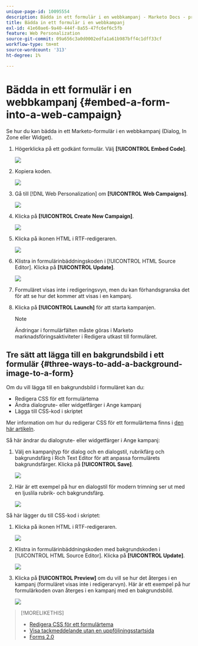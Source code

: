 ```yaml
---
unique-page-id: 10095554
description: Bädda in ett formulär i en webbkampanj - Marketo Docs - produktdokumentation
title: Bädda in ett formulär i en webbkampanj
exl-id: 41e60ae6-9a40-444f-8a55-47fc6ef6c5fb
feature: Web Personalization
source-git-commit: 09a656c3a0d0002edfa1a61b987bff4c1dff33cf
workflow-type: tm+mt
source-wordcount: '313'
ht-degree: 1%

---
```


# Bädda in ett formulär i en webbkampanj {#embed-a-form-into-a-web-campaign}

Se hur du kan bädda in ett Marketo-formulär i en webbkampanj (Dialog, In Zone eller Widget).

1. Högerklicka på ett godkänt formulär. Välj **[!UICONTROL Embed Code]**.

   ![](assets/image2015-12-16-10-3a58-3a39.png)

1. Kopiera koden.

   ![](assets/image2015-12-16-11-3a16-3a24.png)

1. Gå till [!DNL Web Personalization] om **[!UICONTROL Web Campaigns]**.

   ![](assets/web-campaigns-hand-7.jpg)

1. Klicka på **[!UICONTROL Create New Campaign]**.

   ![](assets/create-new-web-campaign-hand-1.jpg)

1. Klicka på ikonen HTML i RTF-redigeraren.

   ![](assets/five-1.png)

1. Klistra in formulärinbäddningskoden i [!UICONTROL HTML Source Editor]. Klicka på **[!UICONTROL Update]**.

   ![](assets/six-1.png)

1. Formuläret visas inte i redigeringsvyn, men du kan förhandsgranska det för att se hur det kommer att visas i en kampanj.

1. Klicka på **[!UICONTROL Launch]** för att starta kampanjen.

   >[!NOTE]
   >
   >Ändringar i formulärfälten måste göras i Marketo marknadsföringsaktiviteter i Redigera utkast till formuläret.

## Tre sätt att lägga till en bakgrundsbild i ett formulär {#three-ways-to-add-a-background-image-to-a-form}

Om du vill lägga till en bakgrundsbild i formuläret kan du:

* Redigera CSS för ett formulärtema
* Ändra dialogrute- eller widgetfärger i Ange kampanj
* Lägga till CSS-kod i skriptet

Mer information om hur du redigerar CSS för ett formulärtema finns i [den här artikeln](/help/marketo/product-docs/demand-generation/forms/form-design/edit-the-css-of-a-form-theme.md).

Så här ändrar du dialogrute- eller widgetfärger i Ange kampanj:

1. Välj en kampanjtyp för dialog och en dialogstil, rubrikfärg och bakgrundsfärg i Rich Text Editor för att anpassa formulärets bakgrundsfärger. Klicka på **[!UICONTROL Save]**.

   ![](assets/image2015-12-29-18-3a28-3a31.png)

1. Här är ett exempel på hur en dialogstil för modern trimning ser ut med en ljuslila rubrik- och bakgrundsfärg.

   ![](assets/image2015-12-29-18-3a27-3a31.png)

Så här lägger du till CSS-kod i skriptet:

1. Klicka på ikonen HTML i RTF-redigeraren.

   ![](assets/image2015-12-29-17-3a56-3a13.png)

1. Klistra in formulärinbäddningskoden med bakgrundskoden i [!UICONTROL HTML Source Editor]. Klicka på **[!UICONTROL Update]**.

   ![](assets/image2015-12-29-18-3a1-3a15.png)

1. Klicka på **[!UICONTROL Preview]** om du vill se hur det återges i en kampanj (formuläret visas inte i redigerarvyn). Här är ett exempel på hur formulärkoden ovan återges i en kampanj med en bakgrundsbild.

   ![](assets/image2015-12-29-18-3a20-3a35.png)

>[!MORELIKETHIS]
>
>* [Redigera CSS för ett formulärtema](/help/marketo/product-docs/demand-generation/forms/form-design/edit-the-css-of-a-form-theme.md)
>* [Visa tackmeddelande utan en uppföljningsstartsida](https://developers.marketo.com/blog/show-thank-you-message-without-a-follow-up-landing-page/)
>* [Forms 2.0](https://experienceleague.adobe.com/en/docs/marketo-developer/marketo/javascriptapi/forms-api-reference)
